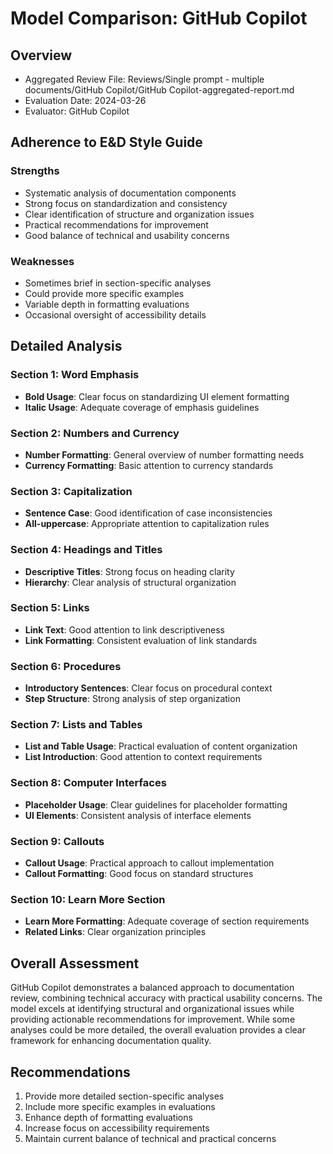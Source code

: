 # Model Comparison: GitHub Copilot

## Overview
- Aggregated Review File: Reviews/Single prompt - multiple documents/GitHub Copilot/GitHub Copilot-aggregated-report.md
- Evaluation Date: 2024-03-26
- Evaluator: GitHub Copilot

## Adherence to E&D Style Guide

### Strengths
- Systematic analysis of documentation components
- Strong focus on standardization and consistency
- Clear identification of structure and organization issues
- Practical recommendations for improvement
- Good balance of technical and usability concerns

### Weaknesses
- Sometimes brief in section-specific analyses
- Could provide more specific examples
- Variable depth in formatting evaluations
- Occasional oversight of accessibility details

## Detailed Analysis

### Section 1: Word Emphasis
- **Bold Usage**: Clear focus on standardizing UI element formatting
- **Italic Usage**: Adequate coverage of emphasis guidelines

### Section 2: Numbers and Currency
- **Number Formatting**: General overview of number formatting needs
- **Currency Formatting**: Basic attention to currency standards

### Section 3: Capitalization
- **Sentence Case**: Good identification of case inconsistencies
- **All-uppercase**: Appropriate attention to capitalization rules

### Section 4: Headings and Titles
- **Descriptive Titles**: Strong focus on heading clarity
- **Hierarchy**: Clear analysis of structural organization

### Section 5: Links
- **Link Text**: Good attention to link descriptiveness
- **Link Formatting**: Consistent evaluation of link standards

### Section 6: Procedures
- **Introductory Sentences**: Clear focus on procedural context
- **Step Structure**: Strong analysis of step organization

### Section 7: Lists and Tables
- **List and Table Usage**: Practical evaluation of content organization
- **List Introduction**: Good attention to context requirements

### Section 8: Computer Interfaces
- **Placeholder Usage**: Clear guidelines for placeholder formatting
- **UI Elements**: Consistent analysis of interface elements

### Section 9: Callouts
- **Callout Usage**: Practical approach to callout implementation
- **Callout Formatting**: Good focus on standard structures

### Section 10: Learn More Section
- **Learn More Formatting**: Adequate coverage of section requirements
- **Related Links**: Clear organization principles

## Overall Assessment
GitHub Copilot demonstrates a balanced approach to documentation review, combining technical accuracy with practical usability concerns. The model excels at identifying structural and organizational issues while providing actionable recommendations for improvement. While some analyses could be more detailed, the overall evaluation provides a clear framework for enhancing documentation quality.

## Recommendations
1. Provide more detailed section-specific analyses
2. Include more specific examples in evaluations
3. Enhance depth of formatting evaluations
4. Increase focus on accessibility requirements
5. Maintain current balance of technical and practical concerns